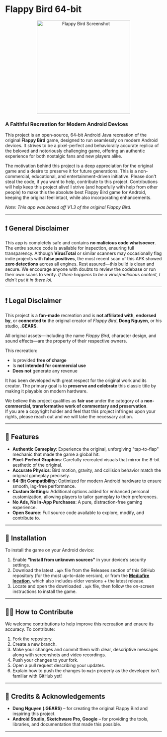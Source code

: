 # Flappy Bird 64-bit

<p align="center">
  <img src="https://github.com/user-attachments/assets/fd685be8-0166-4b06-a90b-afc2388b7258" alt="Flappy Bird Screenshot" width="300">
</p>

### A Faithful Recreation for Modern Android Devices

This project is an open-source, 64-bit Android Java recreation of the original **Flappy Bird** game, designed to run seamlessly on modern Android devices. It strives to be a pixel-perfect and behaviorally accurate replica of the beloved and notoriously challenging game, offering an authentic experience for both nostalgic fans and new players alike.

The motivation behind this project is a deep appreciation for the original game and a desire to preserve it for future generations. This is a non-commercial, educational, and entertainment-driven initiative. Please don't steal the code, if you want to help, contribute to this project. Contributions will help keep this project alive! I strive (and hopefully with help from other people) to make this the absolute best Flappy Bird game for Android, keeping the original feel intact, while also incorporating enhancements.

_Note: This app was based off V1.3 of the original Flappy Bird._

---

## ❗ General Disclaimer

This app is completely safe and contains **no malicious code whatsoever**. The entire source code is available for inspection, ensuring full transparency. Although **VirusTotal** or similar scanners may occasionally flag indie projects with **false positives**, the most recent scan of this APK showed **zero detections** across all engines. Rest assured—this build is clean and secure. We encourage anyone with doubts to review the codebase or run their own scans to verify. _If there happens to be a virus/malicious content, I didn't put it in there lol._

---

## ❗ Legal Disclaimer

This project is a **fan-made** recreation and is **not affiliated with**, **endorsed by**, or **connected to** the original creator of *Flappy Bird*, **Dong Nguyen**, or his studio, **.GEARS**.

All original assets—including the name *Flappy Bird*, character design, and sound effects—are the property of their respective owners.

This recreation:
- Is provided **free of charge**
- Is **not intended for commercial use**
- **Does not** generate any revenue

It has been developed with great respect for the original work and its creator. The primary goal is to **preserve and celebrate** this classic title by making it playable on modern hardware.

We believe this project qualifies as **fair use** under the category of a **non-commercial, transformative work of commentary and preservation**.  
If you are a copyright holder and feel that this project infringes upon your rights, please reach out and we will take the necessary action.

---

## 🌟 Features

- **Authentic Gameplay**: Experience the original, unforgiving "tap-to-flap" mechanic that made the game a global hit.
- **Pixel-Perfect Graphics**: Carefully recreated visuals that mirror the 8-bit aesthetic of the original.
- **Accurate Physics**: Bird motion, gravity, and collision behavior match the original gameplay precisely.
- **64-Bit Compatibility**: Optimized for modern Android hardware to ensure smooth, lag-free performance.
- **Custom Settings**: Additional options added for enhanced personal customization, allowing players to tailor gameplay to their preferences.
- **No Ads, No In-App Purchases**: A pure, distraction-free gaming experience.
- **Open Source**: Full source code available to explore, modify, and contribute to.

---

## 📲 Installation

To install the game on your Android device:

1. Enable **"Install from unknown sources"** in your device’s security settings.
2. Download the latest `.apk` file from the Releases section of this GitHub repository (for the most up-to-date version), or from the **[Mediafire location](https://www.mediafire.com/folder/qj3ujpv2r2o63/Flappy+Bird+64-bit+Android+Recreation)**, which also includes older versions + the latest release.
3. Locate and open the downloaded `.apk` file, then follow the on-screen instructions to install the game.
   
---

## 👨‍💻 How to Contribute

We welcome contributions to help improve this recreation and ensure its accuracy. To contribute:

1. Fork the repository.
2. Create a new branch.
3. Make your changes and commit them with clear, descriptive messages along with screenshots and video recordings.
4. Push your changes to your fork.
5. Open a pull request describing your updates.
6. Explain how to push the changes to `main` properly as the developer isn't familiar with GitHub yet!

---

## 🙏 Credits & Acknowledgements

- **Dong Nguyen (.GEARS)** – for creating the original Flappy Bird and inspiring this project.
- **Android Studio, Sketchware Pro, Google** – for providing the tools, libraries, and documentation that made this possible.

---
